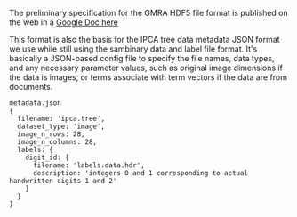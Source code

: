 The preliminary specification for the GMRA HDF5 file format is published
on the web in a [Google Doc here](https://docs.google.com/document/d/1h50SPiZSpFG40TA8OfnBAC2E6csVmbTiOt6ltM3FIfo/pub)

This format is also the basis for the IPCA tree data metadata JSON format
we use while still using the sambinary data and label file format.
It's basically a JSON-based config file to specify the file names, 
data types, and any necessary parameter values, such as original
image dimensions if the data is images, or terms associate with term
vectors if the data are from documents.

```
metadata.json
{
  filename: 'ipca.tree',
  dataset_type: 'image',
  image_n_rows: 28,
  image_n_columns: 28,
  labels: {
    digit_id: {
      filename: 'labels.data.hdr',
      description: 'integers 0 and 1 corresponding to actual handwritten digits 1 and 2'
    }
  }
}
```
